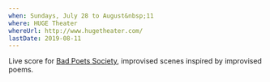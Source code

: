 ```yaml
---
when: Sundays, July 28 to August&nbsp;11
where: HUGE Theater
whereUrl: http://www.hugetheater.com/
lastDate: 2019-08-11
---
```

Live score for [Bad Poets Society], improvised scenes inspired by
improvised poems.

[Bad Poets Society]: https://www.facebook.com/badpoetssocietyimprov/
